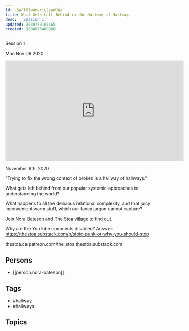 ```yaml
---
id: L5WFfTIw0nvcjLJzaWJQq
title: What Gets Left Behind in the Hallway of Hallways
desc: ' Session 1'
updated: 1639759165165
created: 1604876400000
---
```



 Session 1

Mon Nov 09 2020

<iframe width="560" height="315" src="https://www.youtube.com/embed/JVcYMgIu-3s" title="What Gets Left Behind in the Hallway of Hallways: Session 1 w/ Nora Bateson" frameborder="0" allow="accelerometer; autoplay; clipboard-write; encrypted-media; gyroscope; picture-in-picture" allowfullscreen ></iframe>

November 9th, 2020

“Trying to fix the wrong context of broken is a hallway of hallways.”

What gets left behind from our popular systemic approaches to understanding the world?

What happens to all the delicious relational complexity, and that juicy inconvenient warm stuff, which our fancy jargon cannot capture?

Join Nora Bateson and The Stoa village to find out.

Why are the YouTube comments disabled? Answer: https://thestoa.substack.com/p/stoic-punk-or-why-you-should-stop

thestoa.ca
patreon.com/the_stoa
thestoa.substack.com

## Persons

- [[person.nora-bateson]]

## Tags

- #hallway
- #hallways

## Topics




